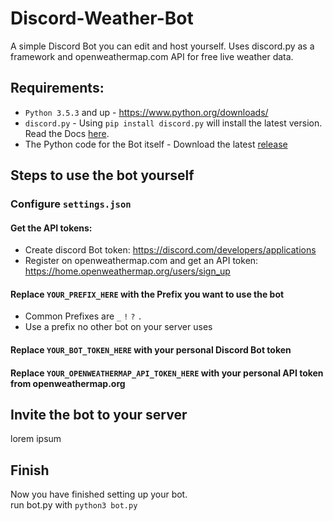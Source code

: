# Discord-Weather-Bot

A simple Discord Bot you can edit and host yourself.
Uses discord.py as a framework and openweathermap.com API for free live weather data.


## Requirements:
- `Python 3.5.3` and up - https://www.python.org/downloads/
- `discord.py` - Using `pip install discord.py` will install the latest version. Read the Docs [here](https://discordpy.readthedocs.io/en/latest/).
- The Python code for the Bot itself - Download the latest [release](https://github.com/Nighthater/Discord-Weather-Bot/releases)


## Steps to use the bot yourself

### Configure `settings.json`

#### Get the API tokens:
- Create discord Bot token: https://discord.com/developers/applications
- Register on openweathermap.com and get an API token: https://home.openweathermap.org/users/sign_up

#### Replace `YOUR_PREFIX_HERE` with the Prefix you want to use the bot
- Common Prefixes are `_` `!` `?` `.`
- Use a prefix no other bot on your server uses
#### Replace `YOUR_BOT_TOKEN_HERE` with your personal Discord Bot token
#### Replace `YOUR_OPENWEATHERMAP_API_TOKEN_HERE` with your personal API token from openweathermap.org

## Invite the bot to your server

lorem ipsum

## Finish

Now you have finished setting up your bot.\
run bot.py with `python3 bot.py`
